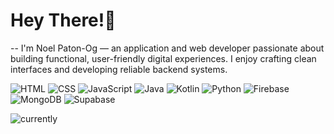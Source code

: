 # Hey There!👋
--
I'm Noel Paton-Og — an application and web developer passionate about building functional, user-friendly digital experiences. I enjoy crafting clean interfaces and developing reliable backend systems.

![HTML](https://skillicons.dev/icons?i=html)
![CSS](https://skillicons.dev/icons?i=css)
![JavaScript](https://skillicons.dev/icons?i=js)
![Java](https://skillicons.dev/icons?i=java)
![Kotlin](https://skillicons.dev/icons?i=kotlin)
![Python](https://skillicons.dev/icons?i=python)
![Firebase](https://skillicons.dev/icons?i=firebase)
![MongoDB](https://skillicons.dev/icons?i=mongodb)
![Supabase](https://skillicons.dev/icons?i=supabase)

![currently](https://img.shields.io/badge/status-online-green)
